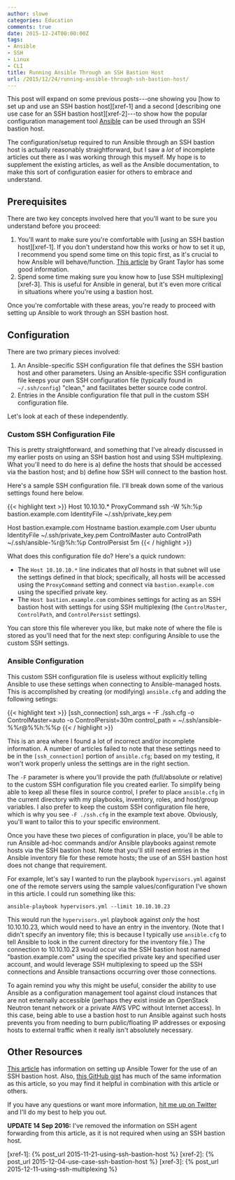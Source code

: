 ```yaml
---
author: slowe
categories: Education
comments: true
date: 2015-12-24T00:00:00Z
tags:
- Ansible
- SSH
- Linux
- CLI
title: Running Ansible Through an SSH Bastion Host
url: /2015/12/24/running-ansible-through-ssh-bastion-host/
---
```


This post will expand on some previous posts---one showing you [how to set up and use an SSH bastion host][xref-1] and a second [describing one use case for an SSH bastion host][xref-2]---to show how the popular configuration management tool [Ansible][link-3] can be used through an SSH bastion host.

The configuration/setup required to run Ansible through an SSH bastion host is actually reasonably straightforward, but I saw a _lot_ of incomplete articles out there as I was working through this myself. My hope is to supplement the existing articles, as well as the Ansible documentation, to make this sort of configuration easier for others to embrace and understand.

## Prerequisites

There are two key concepts involved here that you'll want to be sure you understand before you proceed:

1. You'll want to make sure you're comfortable with [using an SSH bastion host][xref-1]. If you don't understand how this works or how to set it up, I recommend you spend some time on this topic first, as it's crucial to how Ansible will behave/function. [This article][link-2] by Grant Taylor has some good information.
2. Spend some time making sure you know how to [use SSH multiplexing][xref-3]. This is useful for Ansible in general, but it's even more critical in situations where you're using a bastion host.

Once you're comfortable with these areas, you're ready to proceed with setting up Ansible to work through an SSH bastion host.

## Configuration

There are two primary pieces involved:

1. An Ansible-specific SSH configuration file that defines the SSH bastion host and other parameters. Using an Ansible-specific SSH configuration file keeps your own SSH configuration file (typically found in `~/.ssh/config`) "clean," and facilitates better source code control.
2. Entries in the Ansible configuration file that pull in the custom SSH configuration file.

Let's look at each of these independently.

### Custom SSH Configuration File

This is pretty straightforward, and something that I've already discussed in my earlier posts on using an SSH bastion host and using SSH multiplexing. What you'll need to do here is a) define the hosts that should be accessed via the bastion host; and b) define how SSH will connect to the bastion host.

Here's a sample SSH configuration file. I'll break down some of the various settings found here below.

{{< highlight text >}}
Host 10.10.10.*
  ProxyCommand ssh -W %h:%p bastion.example.com
  IdentityFile ~/.ssh/private_key.pem

Host bastion.example.com
  Hostname bastion.example.com
  User ubuntu
  IdentityFile ~/.ssh/private_key.pem
  ControlMaster auto
  ControlPath ~/.ssh/ansible-%r@%h:%p
  ControlPersist 5m
{{< / highlight >}}

What does this configuration file do? Here's a quick rundown:

* The `Host 10.10.10.*` line indicates that _all_ hosts in that subnet will use the settings defined in that block; specifically, all hosts will be accessed using the `ProxyCommand` setting and connect via `bastion.example.com` using the specified private key.
* The `Host bastion.example.com` combines settings for acting as an SSH bastion host with settings for using SSH multiplexing (the `ControlMaster`, `ControlPath`, and `ControlPersist` settings).

You can store this file wherever you like, but make note of where the file is stored as you'll need that for the next step: configuring Ansible to use the custom SSH settings.

### Ansible Configuration

This custom SSH configuration file is useless without explicitly telling Ansible to use these settings when connecting to Ansible-managed hosts. This is accomplished by creating (or modifying) `ansible.cfg` and adding the following setings:

{{< highlight text >}}
[ssh_connection]
ssh_args = -F ./ssh.cfg -o ControlMaster=auto -o ControlPersist=30m
control_path = ~/.ssh/ansible-%%r@%%h:%%p
{{< / highlight >}}

This is an area where I found a lot of incorrect and/or incomplete information. A number of articles failed to note that these settings need to be in the `[ssh_connection]` portion of `ansible.cfg`; based on my testing, it won't work properly unless the settings are in the right section. 

The `-F` parameter is where you'll provide the path (full/absolute or relative) to the custom SSH configuration file you created earlier. To simplify being able to keep all these files in source control, I prefer to place `ansible.cfg` in the current directory with my playbooks, inventory, roles, and host/group variables. I also prefer to keep the custom SSH configuration file here, which is why you see `-F ./ssh.cfg` in the example text above. Obviously, you'll want to tailor this to your specific environment.

Once you have these two pieces of configuration in place, you'll be able to run Ansible ad-hoc commands and/or Ansible playbooks against remote hosts via the SSH bastion host. Note that you'll still need entries in the Ansible inventory file for these remote hosts; the use of an SSH bastion host does not change that requirement.

For example, let's say I wanted to run the playbook `hypervisors.yml` against one of the remote servers using the sample values/configuration I've shown in this article. I could run something like this:

    ansible-playbook hypervisors.yml --limit 10.10.10.23

This would run the `hypervisors.yml` playbook against _only_ the host 10.10.10.23, which would need to have an entry in the inventory. (Note that I didn't specify an inventory file; this is because I typically use `ansible.cfg` to tell Ansible to look in the current directory for the inventory file.) The connection to 10.10.10.23 would occur via the SSH bastion host named "bastion.example.com" using the specified private key and specified user account, and would leverage SSH multiplexing to speed up the SSH connections and Ansible transactions occurring over those connections.

To again remind you why this might be useful, consider the ability to use Ansible as a configuration management tool against cloud instances that are not externally accessible (perhaps they exist inside an OpenStack Neutron tenant network or a private AWS VPC without Internet access). In this case, being able to use a bastion host to run Ansible against such hosts prevents you from needing to burn public/floating IP addresses or exposing hosts to external traffic when it really isn't absolutely necessary.

## Other Resources

[This article][link-4] has information on setting up Ansible Tower for the use of an SSH bastion host. Also, [this GitHub gist][link-1] has much of the same information as this article, so you may find it helpful in combination with this article or others.

If you have any questions or want more information, [hit me up on Twitter][link-5] and I'll do my best to help you out.

**UPDATE 14 Sep 2016:** I've removed the information on SSH agent forwarding from this article, as it is not required when using an SSH bastion host.



[link-1]: https://gist.github.com/seansawyer/8fe009e67f7e01344328
[link-2]: http://dotfiles.tnetconsulting.net/articles/2015/0506/empowering-openssh.html
[link-3]: http://www.ansible.com/
[link-4]: http://blog.dualspark.com/ansible/configuration-management/aws/ssh/2014/12/19/ansible-tower-ssh-agent-forwarding.html
[link-5]: https://twitter.com/scott_lowe
[xref-1]: {% post_url 2015-11-21-using-ssh-bastion-host %}
[xref-2]: {% post_url 2015-12-04-use-case-ssh-bastion-host %}
[xref-3]: {% post_url 2015-12-11-using-ssh-multiplexing %}